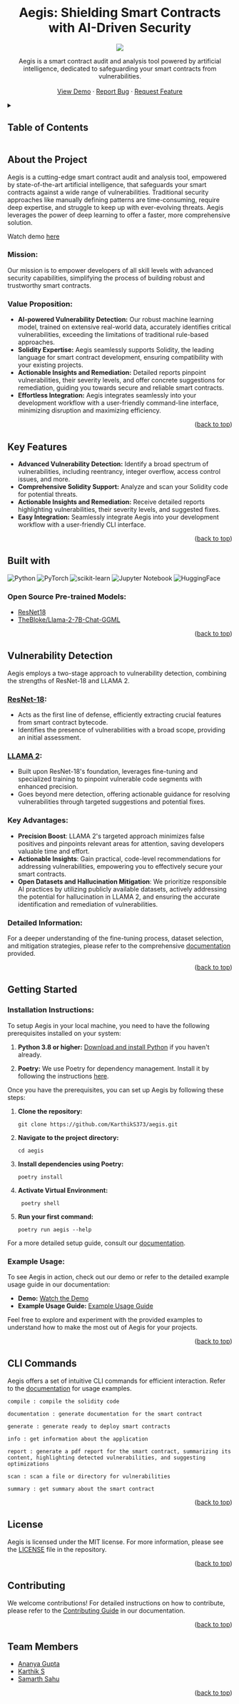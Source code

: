 <a name="readme-top"></a>

<!-- PROJECT LOGO -->
<br />
<h1 align="center">Aegis: Shielding Smart Contracts with AI-Driven Security</h1>
<div align="center">
  <a href="https://github.com/karthiks373/aegis">
    <img src="assets/AegisLogo.png">
  </a>
  <p>
    Aegis is a smart contract audit and analysis tool powered by artificial intelligence, dedicated to safeguarding your smart contracts from vulnerabilities.
  <br />
    <br />
    <a href="https://youtu.be/7Y2kOU450fU">View Demo</a>
    ·
    <a href="https://github.com/KarthikS373/aegis/issues">Report Bug</a>
    ·
    <a href="https://github.com/KarthikS373/aegis/issues">Request Feature</a>
  </p>
</div>


<!-- TABLE OF CONTENTS -->
<details>
  <summary><h2> Table of Contents </h2></summary>
  <ol>
    <li>
      <a href="#abouttheproject"> About The Project </a>
      <ul>
        <li><a href="#mission"> Mission </a></li>
        <li><a href="#valueproposition"> Value Proposition </a></li>
      </ul>
    </li>
    <li><a href="#keyfeatures">Key Features</a></li>
    <li><a href="#builtwith">Built With</a></li>
    <li><a href="#detection">Vulnerability Detection</a></li>
    <li>
      <a href="#gettingstarted">Getting Started</a>
      <ul>
        <li><a href="#installation">Installation Instructions</a></li>
        <li><a href="#example">Example Usage</a></li>
      </ul>
    </li>
    <li><a href="#clicommands">CLI Commands</a></li>
    <li><a href="#license">License</a></li>
    <li><a href="#contributing">Contributing</a></li>
    <li><a href="#team">Team Members</a></li>
  </ol>
</details>

<h2 id="abouttheproject"> About the Project </h2>

Aegis is a cutting-edge smart contract audit and analysis tool, empowered by state-of-the-art artificial intelligence, that safeguards your smart contracts against a wide range of vulnerabilities. Traditional security approaches like manually defining patterns are time-consuming, require deep expertise, and struggle to keep up with ever-evolving threats. Aegis leverages the power of deep learning to offer a faster, more comprehensive solution.

Watch demo [here](https://youtu.be/7Y2kOU450fU)

<h3 id="mission"> Mission: </h3>

Our mission is to empower developers of all skill levels with advanced security capabilities, simplifying the process of building robust and trustworthy smart contracts.

<h3 id="valueproposition"> Value Proposition: </h3>

- **AI-powered Vulnerability Detection:** Our robust machine learning model, trained on extensive real-world data, accurately identifies critical vulnerabilities, exceeding the limitations of traditional rule-based approaches.
- **Solidity Expertise:** Aegis seamlessly supports Solidity, the leading language for smart contract development, ensuring compatibility with your existing projects.
- **Actionable Insights and Remediation:** Detailed reports pinpoint vulnerabilities, their severity levels, and offer concrete suggestions for remediation, guiding you towards secure and reliable smart contracts.
- **Effortless Integration:** Aegis integrates seamlessly into your development workflow with a user-friendly command-line interface, minimizing disruption and maximizing efficiency.

<p align="right">(<a href="#readme-top">back to top</a>)</p>

<h2 id="keyfeatures"> Key Features </h2>

- **Advanced Vulnerability Detection:** Identify a broad spectrum of vulnerabilities, including reentrancy, integer overflow, access control issues, and more.
- **Comprehensive Solidity Support:** Analyze and scan your Solidity code for potential threats.
- **Actionable Insights and Remediation:** Receive detailed reports highlighting vulnerabilities, their severity levels, and suggested fixes.
- **Easy Integration:** Seamlessly integrate Aegis into your development workflow with a user-friendly CLI interface.

<p align="right">(<a href="#readme-top">back to top</a>)</p>

<h2 id="builtwith"> Built with </h2>
 
![Python](https://img.shields.io/badge/python-3670A0?style=for-the-badge&logo=python&logoColor=ffdd54) ![PyTorch](https://img.shields.io/badge/PyTorch-%23EE4C2C.svg?style=for-the-badge&logo=PyTorch&logoColor=white) ![scikit-learn](https://img.shields.io/badge/scikit--learn-%23F7931E.svg?style=for-the-badge&logo=scikit-learn&logoColor=white)  ![Jupyter Notebook](https://img.shields.io/badge/jupyter-%23FA0F00.svg?style=for-the-badge&logo=jupyter&logoColor=white) ![HuggingFace](https://img.shields.io/badge/%F0%9F%A4%97%20Huggingface-white?style=for-the-badge)

<h3> Open Source Pre-trained Models: </h3>

- [ResNet18](https://pytorch.org/vision/main/models/generated/torchvision.models.resnet18.html)
- [TheBloke/Llama-2-7B-Chat-GGML](https://huggingface.co/TheBloke/Llama-2-7B-Chat-GGML)
<!--  [AlfredPros/CodeLlama-7b-Instruct-Solidity](https://huggingface.co/AlfredPros/CodeLlama-7b-Instruct-Solidity) -->

<p align="right">(<a href="#readme-top">back to top</a>)</p>

<h2 id="detection"> Vulnerability Detection </h2>

Aegis employs a two-stage approach to vulnerability detection, combining the strengths of ResNet-18 and LLAMA 2.

### [ResNet-18](docs/training/ResNetModelTraining.md):

- Acts as the first line of defense, efficiently extracting crucial features from smart contract bytecode.
- Identifies the presence of vulnerabilities with a broad scope, providing an initial assessment.

### [LLAMA 2](docs/training/FinetuningLlama.md):

- Built upon ResNet-18's foundation, leverages fine-tuning and specialized training to pinpoint vulnerable code segments with enhanced precision.
- Goes beyond mere detection, offering actionable guidance for resolving vulnerabilities through targeted suggestions and potential fixes.

### Key Advantages:

- **Precision Boost**: LLAMA 2's targeted approach minimizes false positives and pinpoints relevant areas for attention, saving developers valuable time and effort.
- **Actionable Insights**: Gain practical, code-level recommendations for addressing vulnerabilities, empowering you to effectively secure your smart contracts.
- **Open Datasets and Hallucination Mitigation**: We prioritize responsible AI practices by utilizing publicly available datasets, actively addressing the potential for hallucination in LLAMA 2, and ensuring the accurate identification and remediation of vulnerabilities.

### Detailed Information:

For a deeper understanding of the fine-tuning process, dataset selection, and mitigation strategies, please refer to the comprehensive [documentation](docs/training) provided.

<p align="right">(<a href="#readme-top">back to top</a>)</p>

<h2 id="gettingstarted"> Getting Started </h2>

<h3 id="installation"> Installation Instructions: </h3>

To setup Aegis in your local machine, you need to have the following prerequisites installed on your system:

1. **Python 3.8 or higher:** [Download and install Python](https://www.python.org/downloads/) if you haven't already.

2. **Poetry:** We use Poetry for dependency management. Install it by following the instructions [here](https://python-poetry.org/docs/#installation).

Once you have the prerequisites, you can set up Aegis by following these steps:

1. **Clone the repository:**

   ```
   git clone https://github.com/KarthikS373/aegis.git
   ```

2. **Navigate to the project directory:**
   ```
   cd aegis
   ```
3. **Install dependencies using Poetry:**
   ```
   poetry install
   ```
4. **Activate Virtual Environment:**
   ```
    poetry shell
   ```
5. **Run your first command:**
   ```
   poetry run aegis --help
   ```

For a more detailed setup guide, consult our [documentation](docs/setup.md).

<h3 id="example"> Example Usage: </h3>

To see Aegis in action, check out our demo or refer to the detailed example usage guide in our documentation:

- **Demo:** [Watch the Demo](https://youtu.be/jKpPOpVc6yM)
- **Example Usage Guide:** [Example Usage Guide](docs/examples/examples.md)

Feel free to explore and experiment with the provided examples to understand how to make the most out of Aegis for your projects.

<p align="right">(<a href="#readme-top">back to top</a>)</p>

<h2 id="clicommands"> CLI Commands </h2>

Aegis offers a set of intuitive CLI commands for efficient interaction. Refer to the [documentation](docs/examples/examples.md) for usage examples.

```
compile : compile the solidity code
```

```
documentation : generate documentation for the smart contract
```

```
generate : generate ready to deploy smart contracts
```

```
info : get information about the application
```

```
report : generate a pdf report for the smart contract, summarizing its content, highlighting detected vulnerabilities, and suggesting optimizations
```

```
scan : scan a file or directory for vulnerabilities
```

```
summary : get summary about the smart contract
```

<p align="right">(<a href="#readme-top">back to top</a>)</p>

<h2 id="license"> License </h2>

Aegis is licensed under the MIT license. For more information, please see the [LICENSE](LICENSE) file in the repository.

<p align="right">(<a href="#readme-top">back to top</a>)</p>

<h2 id="contributing"> Contributing </h2>

We welcome contributions! For detailed instructions on how to contribute, please refer to the [Contributing Guide](docs/contributing.md) in our documentation.

<p align="right">(<a href="#readme-top">back to top</a>)</p>

<h2 id="team"> Team Members </h2>

- [Ananya Gupta](https://github.com/Ananya2003Gupta)
- [Karthik S](https://github.com/KarthikS373)
- [Samarth Sahu](https://github.com/Samcoding5854)

<p align="right">(<a href="#readme-top">back to top</a>)</p>
